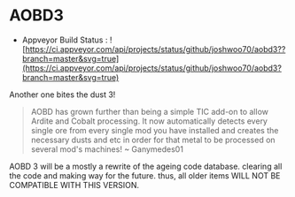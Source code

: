 # AOBD3
- Appveyor Build Status : ![https://ci.appveyor.com/api/projects/status/github/joshwoo70/aobd3??branch=master&svg=true](https://ci.appveyor.com/api/projects/status/github/joshwoo70/aobd3?branch=master&svg=true)

Another one bites the dust 3!
> AOBD has grown further than being a simple TIC add-on to allow Ardite and Cobalt processing. It now automatically detects every single ore from every single mod you have installed and creates the necessary dusts and etc in order for that metal to be processed on several mod's machines! ~ Ganymedes01

AOBD 3 will be a mostly a rewrite of the ageing code database. clearing all the code and making way for the future. thus, all older items WILL NOT BE COMPATIBLE WITH THIS VERSION.
